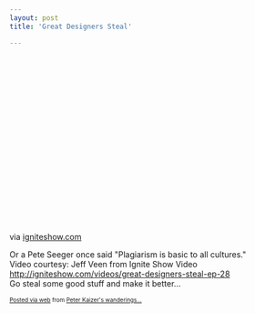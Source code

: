 ```yaml
---
layout: post
title: 'Great Designers Steal'

---
```


<div class='posterous_autopost'><div class="posterous_bookmarklet_entry"> <object type="application/x-shockwave-flash" height="309" width="500" data="http://www.youtube.com/v/8CtC_qbQ51U&amp;rel=0&amp;color1=0x151515&amp;color2=0xB1171E&amp;hd=1&amp;showinfo=0&amp;enablejsapi=1&amp;playerapiid=ytplayer&amp;fs=1">  <param name="movie" value="http://www.youtube.com/v/8CtC_qbQ51U&amp;rel=0&amp;color1=0x151515&amp;color2=0xB1171E&amp;hd=1&amp;showinfo=0&amp;enablejsapi=1&amp;playerapiid=ytplayer&amp;fs=1" />  <param name="allowScriptAccess" value="sameDomain" />  <param name="quality" value="best" />  <param name="allowFullScreen" value="true" />  <param name="bgcolor" value="#FFFFFF" />  <param name="scale" value="noScale" />  <param name="salign" value="TL" />  <param name="FlashVars" value="playerMode=embedded" />  <param name="wmode" value="transparent" />  <embed type="application/x-shockwave-flash" src="http://www.youtube.com/v/8CtC_qbQ51U&amp;rel=0&amp;color1=0x151515&amp;color2=0xB1171E&amp;hd=1&amp;showinfo=0&amp;enablejsapi=1&amp;playerapiid=ytplayer&amp;fs=1" allowfullscreen="true" allowscriptaccess="sameDomain" height="309" width="500">  </embed></param></param></param></param></param></param></param></param></param></object>    <div class="posterous_quote_citation">via <a href="http://igniteshow.com/videos/great-designers-steal-ep-28">igniteshow.com</a></div> <p>Or a Pete Seeger once said "Plagiarism is basic to all cultures." <br />Video courtesy: Jeff Veen from Ignite Show Video  <br /><a href="http://igniteshow.com/videos/great-designers-steal-ep-28">http://igniteshow.com/videos/great-designers-steal-ep-28</a> <br />Go steal some good stuff and make it better...</p></div>      <p style="font-size: 10px;">  <a href="http://posterous.com">Posted via web</a>   from <a href="http://random.peterkaizer.com/great-designers-steal-3">Peter Kaizer's wanderings...</a>  </p>  </div>
